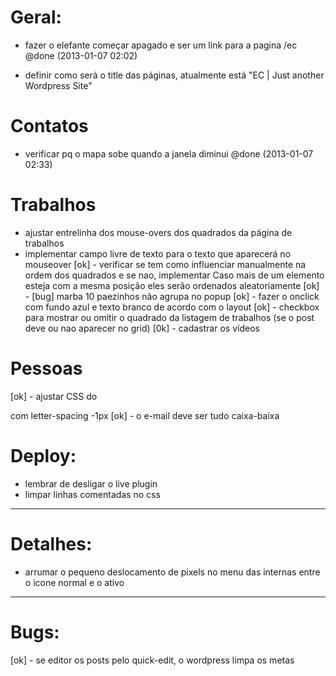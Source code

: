 # Geral:

+ fazer o elefante começar apagado e ser um link para a pagina /ec @done (2013-01-07 02:02)

- definir como será o title das páginas, atualmente está "EC | Just another Wordpress Site"

# Contatos
+ verificar pq o mapa sobe quando a janela diminui @done (2013-01-07 02:33)

# Trabalhos
- ajustar entrelinha dos mouse-overs dos quadrados da página de trabalhos
- implementar campo livre de texto para o texto que aparecerá no mouseover
[ok] - verificar se tem como influenciar manualmente na ordem dos quadrados e se nao, implementar
  Caso mais de um elemento esteja com a mesma posição eles serão ordenados aleatoriamente
[ok] - [bug] marba 10 paezinhos não agrupa no popup
[ok] - fazer o onclick com fundo azul e texto branco de acordo com o layout
[ok] - checkbox para mostrar ou omitir o quadrado da listagem de trabalhos (se o post deve ou nao aparecer no grid)
[0k] - cadastrar os vídeos

# Pessoas
[ok] - ajustar CSS do <p> com letter-spacing -1px
[ok] - o e-mail deve ser tudo caixa-baixa

# Deploy:

- lembrar de desligar o live plugin
- limpar linhas comentadas no css

-------------------------------------------------------------------------------
# Detalhes:

- arrumar o pequeno deslocamento de pixels no menu das internas entre o icone normal e o ativo


-------------------------------------------------------------------------------
# Bugs:

[ok] - se editor os posts pelo quick-edit, o wordpress limpa os metas